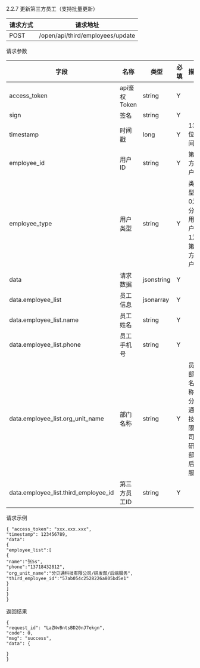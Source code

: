 2.2.7 更新第三方员工（支持批量更新）

请求方式|请求地址
----|---
POST|/open/api/third/employees/update


请求参数

 字段 | 名称 | 类型 | 必填 | 描述 |
 --- | --- | --- | --- | --- |
access_token|api鉴权Token|string|Y|
sign|签名|string|Y||
timestamp|时间戳 |long|Y|13位时间戳
employee\_id| 用户ID|string|Y|第三方用户id
employee\_type| 用户类型|string|Y|类型，0为分贝用户，1为第三方用户
| data| 请求数据 | jsonstring | Y | |
| data.employee\_list | 员工信息 | jsonarray | Y ||
| data.employee\_list.name | 员工姓名 | string | Y ||
| data.employee\_list.phone | 员工手机号 | string | Y ||
| data.employee\_list.org\_unit\_name | 部门名称| string | Y |员工部门名称，分贝通科技有限公司/研发部/后端服务
| data.employee\_list.third\_employee\_id | 第三方员工ID | string | Y ||

请求示例

```
{ "access_token": "xxx.xxx.xxx",
"timestamp": 123456789,
"data":
{
"employee_list":[
{
"name":"张5s",
"phone":"13718432812",
"org_unit_name":"分贝通科技有限公司/研发部/后端服务",
"third_employee_id":"57ab054c2528226a805bd5e1"
}
]
}
}
```

返回结果

```
{
"request_id": "LaZNvBntsBD20nJ7ekgn",
"code": 0,
"msg": "success",
"data": {

}
}
```